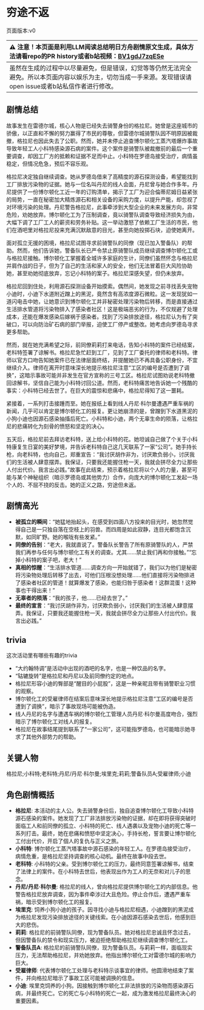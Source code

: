 # 穷途不返
页面版本:v0
 

| :warning: 注意！本页面是利用LLM阅读总结明日方舟剧情原文生成，具体方法请看repo的PR history或者b站视频：[BV1gdJ7zqESe](https://www.bilibili.com/video/BV1gdJ7zqESe/)         |
|:----------------------------|
| 虽然在生成的过程中以尽量避免，但是错误，幻觉等等仍然无法完全避免。所以本页面内容以娱乐为主，切勿当成一手来源。发现错误请open issue或者b站私信作者进行修改。|



## 剧情总结
故事发生在雷德尔城，核心人物是已经失去骑警身份的格拉尼。她曾是这座城市的骄傲，以正直和不懈的努力赢得了市民的尊敬，但雷德尔城骑警队因不明原因被裁撤，格拉尼也因此失去了公职。然而，她并未停止追查博尔顿化工蒸汽塔爆炸事故导致年轻工人小科特感染源石病的案件。这个案件是骑警队被裁撤前的最后一个重要调查，却因工厂方的抵赖和证据不足而中止。小科特在罗德岛接受治疗，病情虽稳定，但情况危急，预后不容乐观。

格拉尼决定独自继续调查。她从罗德岛借来了高精度的源石探测设备，希望能找到工厂排放污染物的证据。她与一位名叫丹尼的线人会面，丹尼曾与她合作多年。丹尼提供了一份博尔顿化工近一年的订购清单，揭示了工厂为迎合倫蒂尼姆日益紧张的局势，一直在秘密加大精炼源石和相关设备的采购力度，以提升产能，却忽视了对环境污染的处理。丹尼警告格拉尼，此事牵涉到大型企业的未来发展方向，非常危险，劝她放弃。博尔顿化工为了压制调查，竟以骑警队调查导致经济损失为由，大幅下调了工厂工人的薪资和劳务补贴。这一举动激怒了依赖工厂生活的市民，他们在酒吧里对格拉尼投来充满沉默敌意的目光，甚至向她投掷石块，迫使她离开。

面对孤立无援的困境，格拉尼试图寻求前骑警队的同僚（现已加入警备队）的帮助。然而，他们告诉她，警备队长已严令禁止原骑警队成员继续调查博尔顿化工或与格拉尼接触。博尔顿化工掌握着全城许多家庭的生计，同僚们虽然怀念与格拉尼并肩作战的日子，但为了自己的生活和家人的安全，他们无法冒着巨大风险协助她，甚至劝她彻底放弃，忘记小科特的案子。格拉尼深感失望，但仍未放弃。

格拉尼回到住处，利用源石探测设备开始摸索。偶然间，她发现之前寻找丢失宠物小迪时，小迪下水道附近蹭上的黑泥，竟然含有高浓度源石微粒。这一发现犹如一道闪电击中她，让她意识到博尔顿化工并非秘密处理污染物后转移，而是直接通过生活排水管道将污染物排入了感染者社区！这是极端恶劣的行为，不仅规避了处理成本，还能在爆发感染后嫁祸于感染者。找到了污染排放途径，格拉尼认为有了突破口，可以向防治矿石病的部门举报，迫使工厂停产或整改。她考虑向罗德岛寻求更多帮助。

然而，就在她充满希望之际，前同僚莉莉打来电话，告知小科特的案件已经结案，老科特签署了谅解书。格拉尼急忙赶到工厂，见到了工厂委托的律师和老科特。律师以官方口吻告知她案件已在法律层面终结，并提醒她已不再具备公职身份，不宜继续介入。律师在离开时意味深长地提示格拉尼注意“工区的编号是否遭到了调换”，这暗示事故可能并非发生在官方宣称的三号工区。格拉尼试图劝说老科特撤回谅解书，坚信自己能为小科特讨回公道。然而，老科特痛苦地告诉她一个残酷的事实：小科特已经去世了。在巨大的震惊和悲痛中，格拉尼得知了这一噩耗。

紧接着，一系列打击接踵而至。她在报纸上看到线人丹尼·科尔曼遭遇严重车祸的新闻，几乎可以肯定是博尔顿化工的报复。更让她崩溃的是，曾蹭到下水道黑泥的小狗小迪也因源石感染抽搐后死亡。小科特和小迪，两个无辜生命的陨落，让格拉尼的悲痛转化为刻骨的愤怒和坚定的决心。

五天后，格拉尼前去拜访老科特，送上给小科特的花。她坦诚自己做了个关于小科特康复生日宴的美好梦境，并告诉老科特自己这几天联系了一家“公司”。她手持长枪，向老科特，也向自己，郑重宣告：“我讨厌胡作非为，讨厌欺负弱小，讨厌我们的生活被人肆意摆弄。我保证，只要我还能握住枪一天，我就会拼尽全力让那些人付出代价。我言出必践。”故事在此结束，预示着格拉尼将以个人的力量，甚至可能与某个神秘组织（暗示罗德岛或其他势力）合作，向庞大的博尔顿化工发起一场个人的、不屈不挠的反击。她的正义之路，穷途但未返。
## 剧情高光
-   **被孤立的瞬间**：“她猛地抬起头，在感受到四面八方投来的目光时，她忽然觉得自己是一只独自落在空枝上的羽兽。而四周是如此寂静，连目光都饱含沉默，如同旷野。她的喉咙有些发紧。”
-   **同僚的告别**：“老大，我就直说了。警备队长警告了所有原骑警队的人，严禁我们再参与任何与博尔顿化工有关的调查。尤其......禁止我们再和你接触。”“忘掉小科特的案子吧，老大！”
-   **真相的惊醒**：“生活排水管道......调查方向一开始就错了，我们以为他们是秘密将污染物处理后转移了出去，可他们压根没想处理......他们直接将污染物排进了感染者社区的管道！就算爆发了感染，也能归咎于感染者！这群混蛋！这种事也干得出来！”
-   **无辜者的陨落**：“我的孩子，他......已经去世了。”
-   **最终的宣言**：“我讨厌胡作非为，讨厌欺负弱小，讨厌我们的生活被人肆意摆弄。我保证，只要我还能握住枪一天，我就会拼尽全力让那些人付出代价。我言出必践。”
## trivia
这次活动里有哪些有趣的trivia
-   “大约翰特调”是活动中出现的酒吧的名字，也是一种饮品的名字。
-   “轱辘旋转”是格拉尼和丹尼以及前同僚约定的地点。
-   格拉尼形容小迪的臀部是“醒目的小屁股”，这是一种亲昵且带有骑警职业习惯的观察。
-   博尔顿化工的受雇律师在结案后意味深长地提示格拉尼注意“工区的编号是否遭到了调换”，暗示了事故现场可能被伪造。
-   线人丹尼的名字与遭遇车祸的博尔顿化工管理人员丹尼·科尔曼高度吻合，强烈暗示了博尔顿化工对线人的报复。
-   格拉尼在故事结尾提到联系了“一家公司”，这可能指罗德岛，也可能暗示她寻求了其他外部势力的帮助。
## 关键人物
格拉尼;小科特;老科特;丹尼/丹尼·科尔曼;埃里克;莉莉;警备队员A;受雇律师;小迪
## 角色剧情概括
-   **格拉尼**: 本活动的主人公。失去骑警身份后，独自追查博尔顿化工导致小科特源石感染的案件。她发现了工厂非法排放污染物的证据，却在即将获得突破时面临工人和前同僚的孤立、小科特的死亡、线人遇袭以及宠物小迪的死亡等一系列打击。最终，她在悲痛和愤怒中坚定决心，手持长枪，誓言要让博尔顿化工付出代价，开启了個人的复仇与正义之旅。
-   **小科特**: 博尔顿化工蒸汽塔事故中源石感染的年轻工人。在罗德岛接受治疗，病情危重，是格拉尼坚持调查的核心动机。最终在故事中段去世。
-   **老科特**: 小科特的父亲。受到博尔顿化工的压力，最终同意签署谅解书，结束了法律上的案件。在小科特去世后，他表现出作为工人的无奈和对儿子的思念。
-   **丹尼/丹尼·科尔曼**: 格拉尼的线人，曾向格拉尼提供博尔顿化工的内部信息。他警告格拉尼放弃调查，因为事件牵涉过大且危险。停止合作后，遭遇严重车祸，暗示受到博尔顿化工的报复。
-   **埃里克**: 饲养小狗小迪的孩子。因寻找小迪与格拉尼相遇，小迪蹭到的黑泥成为格拉尼发现污染排放途径的关键线索。在小迪因源石感染去世后，他感到巨大的悲伤。
-   **莉莉**: 格拉尼的前骑警队同僚，现为警备队员。她对格拉尼忠诚且怀念过去，但因警备队的禁令和现实压力，被迫拒绝帮助格拉尼继续调查博尔顿化工。
-   **警备队员A**: 格拉尼的前骑警队同僚，现为警备队员。与莉莉一样，面临现实压力，无法帮助格拉尼，并劝她放弃。他指出博尔顿化工对雷德尔城的影响力巨大。
-   **受雇律师**: 代表博尔顿化工处理与老科特示谈事宜的律师。他圆滑地结束了案件，并向格拉尼暗示了事故工区可能被调换的信息。
-   **小迪**: 埃里克饲养的小狗。因接触到博尔顿化工非法排放的污染物而感染源石病，并最终死亡。它的死亡与小科特的死亡一起，成为激发格拉尼最终决心的重要因素。